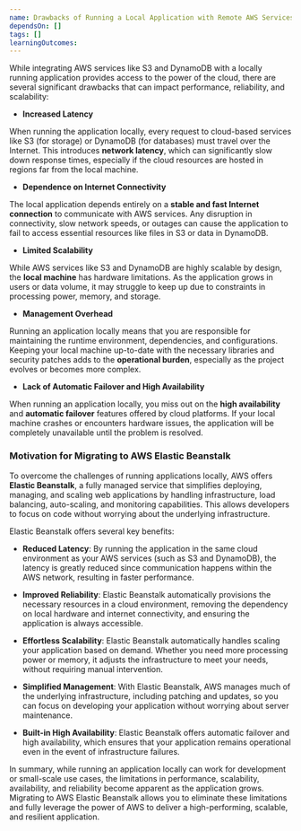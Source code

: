 ```yaml
---
name: Drawbacks of Running a Local Application with Remote AWS Services
dependsOn: []
tags: []
learningOutcomes:
---
```


While integrating AWS services like S3 and DynamoDB with a locally running application provides access to the power of the cloud, there are several significant drawbacks that can impact performance, reliability, and scalability:

- **Increased Latency**  

When running the application locally, every request to cloud-based services like S3 (for storage) or DynamoDB (for databases) must travel over the Internet. This introduces **network latency**, which can significantly slow down response times, especially if the cloud resources are hosted in regions far from the local machine. 

- **Dependence on Internet Connectivity**

The local application depends entirely on a **stable and fast Internet connection** to communicate with AWS services. Any disruption in connectivity, slow network speeds, or outages can cause the application to fail to access essential resources like files in S3 or data in DynamoDB. 

- **Limited Scalability**

While AWS services like S3 and DynamoDB are highly scalable by design, the **local machine** has hardware limitations. As the application grows in users or data volume, it may struggle to keep up due to constraints in processing power, memory, and storage.

- **Management Overhead**

Running an application locally means that you are responsible for maintaining the runtime environment, dependencies, and configurations. Keeping your local machine up-to-date with the necessary libraries and security patches adds to the **operational burden**, especially as the project evolves or becomes more complex.

- **Lack of Automatic Failover and High Availability**

When running an application locally, you miss out on the **high availability** and **automatic failover** features offered by cloud platforms. If your local machine crashes or encounters hardware issues, the application will be completely unavailable until the problem is resolved. 

### Motivation for Migrating to AWS Elastic Beanstalk

To overcome the challenges of running applications locally, AWS offers **Elastic Beanstalk**, a fully managed service that simplifies deploying, managing, and scaling web applications by handling infrastructure, load balancing, auto-scaling, and monitoring capabilities. This allows developers to focus on code without worrying about the underlying infrastructure.

Elastic Beanstalk offers several key benefits:

- **Reduced Latency**: By running the application in the same cloud environment as your AWS services (such as S3 and DynamoDB), the latency is greatly reduced since communication happens within the AWS network, resulting in faster performance.

- **Improved Reliability**: Elastic Beanstalk automatically provisions the necessary resources in a cloud environment, removing the dependency on local hardware and internet connectivity, and ensuring the application is always accessible.

- **Effortless Scalability**: Elastic Beanstalk automatically handles scaling your application based on demand. Whether you need more processing power or memory, it adjusts the infrastructure to meet your needs, without requiring manual intervention.

- **Simplified Management**: With Elastic Beanstalk, AWS manages much of the underlying infrastructure, including patching and updates, so you can focus on developing your application without worrying about server maintenance.

- **Built-in High Availability**: Elastic Beanstalk offers automatic failover and high availability, which ensures that your application remains operational even in the event of infrastructure failures.

In summary, while running an application locally can work for development or small-scale use cases, the limitations in performance, scalability, availability, and reliability become apparent as the application grows. Migrating to AWS Elastic Beanstalk allows you to eliminate these limitations and fully leverage the power of AWS to deliver a high-performing, scalable, and resilient application.
